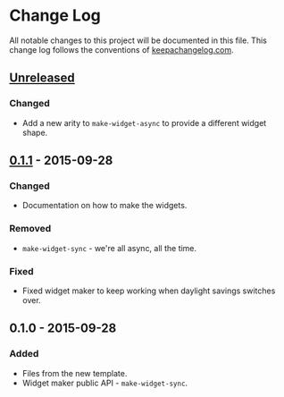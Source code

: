 # Change Log
All notable changes to this project will be documented in this file. This change log follows the conventions of [keepachangelog.com](http://keepachangelog.com/).

## [Unreleased][unreleased]
### Changed
- Add a new arity to `make-widget-async` to provide a different widget shape.

## [0.1.1] - 2015-09-28
### Changed
- Documentation on how to make the widgets.

### Removed
- `make-widget-sync` - we're all async, all the time.

### Fixed
- Fixed widget maker to keep working when daylight savings switches over.

## 0.1.0 - 2015-09-28
### Added
- Files from the new template.
- Widget maker public API - `make-widget-sync`.

[unreleased]: https://github.com/your-name/korma/compare/0.1.1...HEAD
[0.1.1]: https://github.com/your-name/korma/compare/0.1.0...0.1.1
